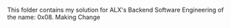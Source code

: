 This folder contains my solution for ALX's Backend Software Engineering of the name: 0x08. Making Change
